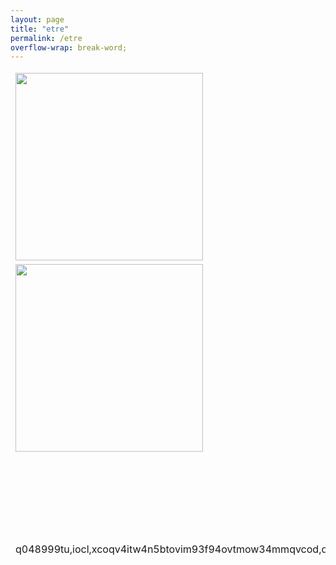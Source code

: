 ```yaml
---
layout: page
title: "etre"
permalink: /etre
overflow-wrap: break-word;
---
```




<table style="border:none;">
  <tbody style="border:none;">
    <tr style="border:none;">
      <td style="border:none;"><img src="https://github.com/kbys88/kbys88.github.io/assets/142012962/e4834db3-b2be-4e9c-b1f0-8458be217a95" width="300" height="300"></td>
      <td style="border:none;"><img src="https://github.com/kbys88/kbys88.github.io/assets/142012962/e4834db3-b2be-4e9c-b1f0-8458be217a95" width="300" height="300"></td>
    </tr>
    <tr style="border:none;">
      <td style="border:none;"><img src="https://github.com/kbys88/kbys88.github.io/assets/142012962/e4834db3-b2be-4e9c-b1f0-8458be217a95" width="300" height="300"></td>
      <td style="border:none;">
        <body><h4>piece title (2020)</h4>
          <p>pour orchestre</p>
        <p>wegvbawrbernanern aqbwevbrwh45qaernmwjtnaehq4jntaeqh4jwnteh4</p>
        </body></td>
    </tr>
    <tr style="border:none;">
      <td style="border:none;"><p>q048999tu,iocl,xcoqv4itw4n5btovim93f94ovtmow34mmqvcod,qcovmt4vc,o4vntqomvoi4etmqf,o34mntqomv9o4,oqm4nvmopqn3u49mqtopvq4nbtmqom4fotvqnmmtvq</p></td>
      <td style="border:none;"><img src="https://github.com/kbys88/kbys88.github.io/assets/142012962/e4834db3-b2be-4e9c-b1f0-8458be217a95" width="300" height="300"></td>
    </tr>
  </tbody>
</table>
